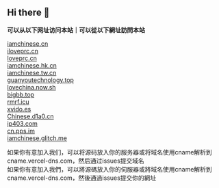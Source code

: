 ## Hi there 👋

<b>可以从以下网址访问本站｜可以從以下網址訪問本站</b>

[iamchinese.cn](https://iamchinese.cn)</br>
[iloveprc.cn](https://iloveprc.cn)</br>
[loveprc.cn](https://loveprc.cn)</br>
[iamchinese.hk.cn](https://iamchinese.hk.cn)</br>
[iamchinese.tw.cn](https://iamchinese.tw.cn)</br>
[guanyoutechnology.top](http://www.guanyoutechnology.top)</br>
[lovechina.now.sh](https://lovechina.now.sh/)</br>
[bigbb.top](https://bigbb.top/)</br>
[rmrf.icu](https://rmrf.icu/)</br>
[xvido.es](http://xvido.es/)</br>
[Chinese.d1a0.cn](https://Chinese.d1a0.cn/)</br>
[ip403.com](https://ip403.com/)</br>
[cn.pps.im](https://cn.pps.im/)</br>
[iamchinese.glitch.me](https://iamchinese.glitch.me/)

如果你有意加入我们，可以将源码放入你的服务器或将域名使用cname解析到cname.vercel-dns.com，然后通过issues提交域名</br>
如果你有意加入我們，可以將源碼放入你的伺服器或將域名使用cname解析到cname.vercel-dns.com，然後通過issues提交你的網址
